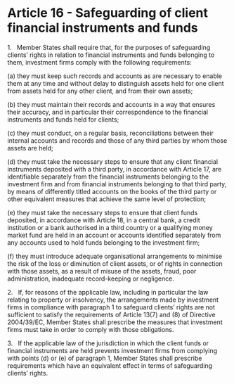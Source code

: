 # Article 16 - Safeguarding of client financial instruments and funds


1.   Member States shall require that, for the purposes of safeguarding clients’ rights in relation to financial instruments and funds belonging to them, investment firms comply with the following requirements:

(a) they must keep such records and accounts as are necessary to enable them at any time and without delay to distinguish assets held for one client from assets held for any other client, and from their own assets;

(b) they must maintain their records and accounts in a way that ensures their accuracy, and in particular their correspondence to the financial instruments and funds held for clients;

(c) they must conduct, on a regular basis, reconciliations between their internal accounts and records and those of any third parties by whom those assets are held;

(d) they must take the necessary steps to ensure that any client financial instruments deposited with a third party, in accordance with Article 17, are identifiable separately from the financial instruments belonging to the investment firm and from financial instruments belonging to that third party, by means of differently titled accounts on the books of the third party or other equivalent measures that achieve the same level of protection;

(e) they must take the necessary steps to ensure that client funds deposited, in accordance with Article 18, in a central bank, a credit institution or a bank authorised in a third country or a qualifying money market fund are held in an account or accounts identified separately from any accounts used to hold funds belonging to the investment firm;

(f) they must introduce adequate organisational arrangements to minimise the risk of the loss or diminution of client assets, or of rights in connection with those assets, as a result of misuse of the assets, fraud, poor administration, inadequate record-keeping or negligence.

2.   If, for reasons of the applicable law, including in particular the law relating to property or insolvency, the arrangements made by investment firms in compliance with paragraph 1 to safeguard clients’ rights are not sufficient to satisfy the requirements of Article 13(7) and (8) of Directive 2004/39/EC, Member States shall prescribe the measures that investment firms must take in order to comply with those obligations.

3.   If the applicable law of the jurisdiction in which the client funds or financial instruments are held prevents investment firms from complying with points (d) or (e) of paragraph 1, Member States shall prescribe requirements which have an equivalent effect in terms of safeguarding clients’ rights.
